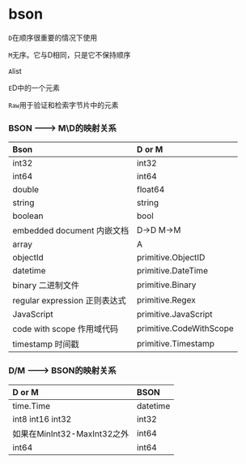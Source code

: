 # bson

`D`在顺序很重要的情况下使用

`M`无序。它与D相同，只是它不保持顺序

`A`list

`E`D中的一个元素

`Raw`用于验证和检索字节片中的元素

### BSON ---&gt; M\D的映射关系

| Bson | D or M |
| :--- | :--- |
| int32 | int32 |
| int64 | int64 |
| double | float64 |
| string | string |
| boolean | bool |
| embedded document 内嵌文档 | D-&gt;D M-&gt;M |
| array | A |
| objectId | primitive.ObjectID |
| datetime | primitive.DateTime |
| binary 二进制文件 | primitive.Binary |
| regular expression 正则表达式 | primitive.Regex |
| JavaScript | primitive.JavaScript |
| code with scope 作用域代码 | primitive.CodeWithScope |
| timestamp 时间戳 | primitive.Timestamp |

### D/M ---&gt; BSON的映射关系

| D or M | BSON |
| :--- | :--- |
| time.Time | datetime |
| int8 int16 int32 | int32 |
| 如果在MinInt32-MaxInt32之外 | int64 |
| int64 | int64 |



